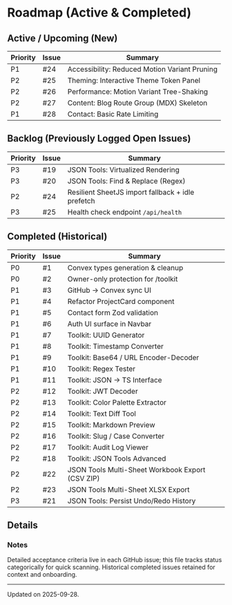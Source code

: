 # Roadmap (Active & Completed)

## Active / Upcoming (New)

| Priority | Issue | Summary                                       |
| -------- | ----- | --------------------------------------------- |
| P1       | #24   | Accessibility: Reduced Motion Variant Pruning |
| P2       | #25   | Theming: Interactive Theme Token Panel        |
| P2       | #26   | Performance: Motion Variant Tree-Shaking      |
| P2       | #27   | Content: Blog Route Group (MDX) Skeleton      |
| P1       | #28   | Contact: Basic Rate Limiting                  |

## Backlog (Previously Logged Open Issues)

| Priority | Issue | Summary                                           |
| -------- | ----- | ------------------------------------------------- |
| P3       | #19   | JSON Tools: Virtualized Rendering                 |
| P3       | #20   | JSON Tools: Find & Replace (Regex)                |
| P2       | #24   | Resilient SheetJS import fallback + idle prefetch |
| P3       | #25   | Health check endpoint `/api/health`               |

## Completed (Historical)

| Priority | Issue | Summary                                          |
| -------- | ----- | ------------------------------------------------ |
| P0       | #1    | Convex types generation & cleanup                |
| P0       | #2    | Owner-only protection for /toolkit               |
| P1       | #3    | GitHub → Convex sync UI                          |
| P1       | #4    | Refactor ProjectCard component                   |
| P1       | #5    | Contact form Zod validation                      |
| P1       | #6    | Auth UI surface in Navbar                        |
| P1       | #7    | Toolkit: UUID Generator                          |
| P1       | #8    | Toolkit: Timestamp Converter                     |
| P1       | #9    | Toolkit: Base64 / URL Encoder-Decoder            |
| P1       | #10   | Toolkit: Regex Tester                            |
| P1       | #11   | Toolkit: JSON → TS Interface                     |
| P2       | #12   | Toolkit: JWT Decoder                             |
| P2       | #13   | Toolkit: Color Palette Extractor                 |
| P2       | #14   | Toolkit: Text Diff Tool                          |
| P2       | #15   | Toolkit: Markdown Preview                        |
| P2       | #16   | Toolkit: Slug / Case Converter                   |
| P2       | #17   | Toolkit: Audit Log Viewer                        |
| P2       | #18   | Toolkit: JSON Tools Advanced                     |
| P2       | #22   | JSON Tools Multi-Sheet Workbook Export (CSV ZIP) |
| P2       | #23   | JSON Tools Multi-Sheet XLSX Export               |
| P3       | #21   | JSON Tools: Persist Undo/Redo History            |

## Details

### Notes

Detailed acceptance criteria live in each GitHub issue; this file tracks status categorically for quick scanning. Historical completed issues retained for context and onboarding.

---

Updated on 2025-09-28.
